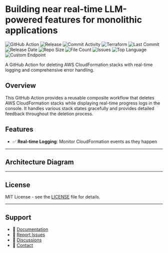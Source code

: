 # Building near real-time LLM-powered features for monolithic applications

![GitHub Action](https://img.shields.io/badge/GitHub-Action-blue?logo=github)&nbsp;![Release](https://github.com/subhamay-bhattacharyya/4104-gen-ai-llm-tf/actions/workflows/release.yaml/badge.svg)&nbsp;![Commit Activity](https://img.shields.io/github/commit-activity/t/subhamay-bhattacharyya/4104-gen-ai-llm-tf)&nbsp;![Terraform](https://img.shields.io/badge/AWS-Terraform-orange?logo=amazonaws)&nbsp;![Last Commit](https://img.shields.io/github/last-commit/subhamay-bhattacharyya/4104-gen-ai-llm-tf)&nbsp;![Release Date](https://img.shields.io/github/release-date/subhamay-bhattacharyya/4104-gen-ai-llm-tf)&nbsp;![Repo Size](https://img.shields.io/github/repo-size/subhamay-bhattacharyya/4104-gen-ai-llm-tf)&nbsp;![File Count](https://img.shields.io/github/directory-file-count/subhamay-bhattacharyya/4104-gen-ai-llm-tf)&nbsp;![Issues](https://img.shields.io/github/issues/subhamay-bhattacharyya/4104-gen-ai-llm-tf)&nbsp;![Top Language](https://img.shields.io/github/languages/top/subhamay-bhattacharyya/4104-gen-ai-llm-tf)&nbsp;![Custom Endpoint](https://img.shields.io/endpoint?url=https://gist.githubusercontent.com/bsubhamay/4eafc4b8c495b5cd814faf9d2bebdcec/raw/4104-gen-ai-llm-tf.json?)


A GitHub Action for deleting AWS CloudFormation stacks with real-time logging and comprehensive error handling.

## Overview

This GitHub Action provides a reusable composite workflow that deletes AWS CloudFormation stacks while displaying real-time progress logs in the console. It handles various stack states gracefully and provides detailed feedback throughout the deletion process.

## Features

- ✅ **Real-time Logging**: Monitor CloudFormation events as they happen

---

## Architecture Diagram


---

## License

MIT License - see the [LICENSE](LICENSE) file for details.

---

## Support

- 📖 [Documentation](https://github.com/subhamay-bhattacharyya/4104-gen-ai-llm-tf/wiki)
- 🐛 [Report Issues](https://github.com/subhamay-bhattacharyya/4104-gen-ai-llm-tf/issues)
- 💬 [Discussions](https://github.com/subhamay-bhattacharyya/4104-gen-ai-llm-tf/discussions)
- 📧 [Contact](mailto:support@subhamay.aws@gmail.com)